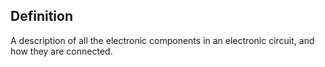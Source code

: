 ## Definition
A description of all the electronic components in an electronic circuit, and how they are connected.
